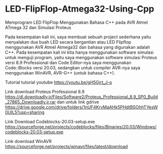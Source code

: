 # LED-FlipFlop-Atmega32-Using-Cpp
Memprogram LED FlipFlop Menggunakan Bahasa C++ pada AVR Atmel ATmega 32 dan Simulasi Proteus 

Pada kesempatan kali ini, saya membuat sebuah project sederhana yaitu menyalakan dua buah LED secara bergantian atau LED Flipflop menggunakan AVR Atmel Atmega32 dan bahasa yang digunakan adalah C++. Pada kesempatan kali ini kita hanya menggunakan software simulasi untuk menguji program, yaitu saya menggunakan software simulasi Proteus versi 8.9 Professional dan Code Editor-nya saya menggunakan Code::Blocks versi 20.03, sedangkan untuk compiler AVR-nya saya menggunakan WinAVR, AVR-G++ (untuk bahasa C++).

Tutorial tutorial youtube https://youtu.be/gH5Gjrt_J-o

Link download Proteus Professional 8.9 https://dl.downloadly.ir/Files/Software2/Proteus_Professional_8.9_SP0_Build_27865_Downloadly.ir.rar dan untuk link gdrive https://drive.google.com/drive/folders/1nUF4KrvMaAHk5PHdtBSOhhTYesW0UIL5?usp=sharing

Link Download Codeblocks-20.03-setup.exe https://sourceforge.net/projects/codeblocks/files/Binaries/20.03/Windows/codeblocks-20.03-setup.exe

Link download WinAVR https://sourceforge.net/projects/winavr/files/latest/download
